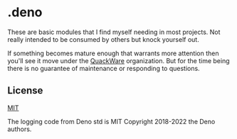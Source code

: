 # .deno

These are basic modules that I find myself needing in most projects. Not really intended to be consumed by others but knock yourself out.

If something becomes mature enough that warrants more attention then you'll see it move under the [QuackWare](https://github.com/quackware) organization. But for the time being there is no guarantee of maintenance or responding to questions.

## License

[MIT](./LICENSE)

The logging code from Deno std is MIT Copyright 2018-2022 the Deno authors.
